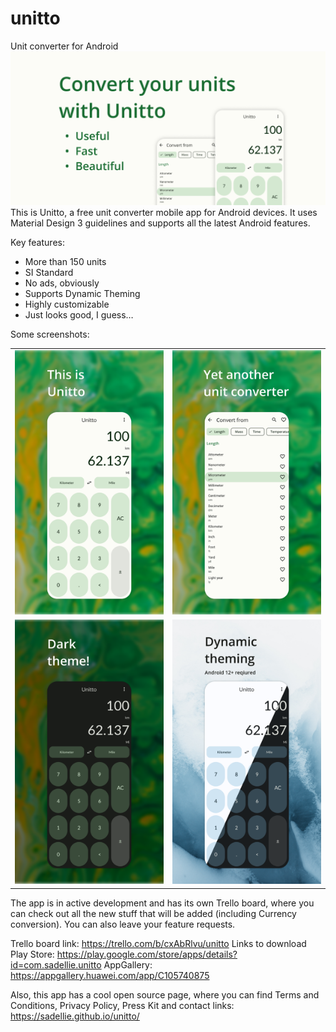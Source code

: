 # unitto
Unit converter for Android
![Feature](./content/feature.png)
This is Unitto, a free unit converter mobile app for Android devices. It uses Material Design 3 guidelines and supports all the latest Android features.

Key features:
- More than 150 units
- SI Standard
- No ads, obviously
- Supports Dynamic Theming
- Highly customizable
- Just looks good, I guess…

Some screenshots:

|                                   |                                   |
|-----------------------------------|:---------------------------------:|
| ![Feature](./content/screen1.png) | ![Feature](./content/screen2.png) |
| ![Feature](./content/screen3.png) | ![Feature](./content/screen4.png) |

The app is in active development and has its own Trello board, where you can check out all the new stuff that will be added (including Currency conversion). You can also leave your feature requests.

Trello board link: https://trello.com/b/cxAbRlvu/unitto
Links to download
Play Store: https://play.google.com/store/apps/details?id=com.sadellie.unitto
AppGallery: https://appgallery.huawei.com/app/C105740875


Also, this app has a cool open source page, where you can find Terms and Conditions, Privacy Policy, Press Kit and contact links:
https://sadellie.github.io/unitto/